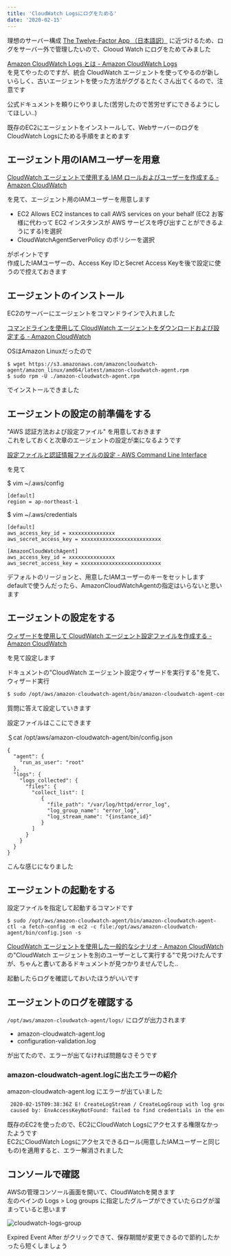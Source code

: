 ```yaml
---
title: 'CloudWatch Logsにログをためる'
date: '2020-02-15'
---
```


理想のサーバー構成 [The Twelve\-Factor App （日本語訳）](https://12factor.net/ja/) に近づけるため、ログをサーバー外で管理したいので、Clooud Watch にログをためてみました

[Amazon CloudWatch Logs とは \- Amazon CloudWatch Logs](https://docs.aws.amazon.com/ja_jp/AmazonCloudWatch/latest/logs/WhatIsCloudWatchLogs.html)  
を見てやったのですが、統合 CloudWatch エージェントを使ってやるのが新しいらしく、古いエージェントを使った方法がググるとたくさん出てくるので、注意です  

公式ドキュメントを頼りにやりました(苦労したので苦労せずにできるようにしてほしい..)  

既存のEC2にエージェントをインストールして、WebサーバーのログをCloudWatch Logsにためる手順をまとめます  

## エージェント用のIAMユーザーを用意

[CloudWatch エージェントで使用する IAM ロールおよびユーザーを作成する \- Amazon CloudWatch](https://docs.aws.amazon.com/ja_jp/AmazonCloudWatch/latest/monitoring/create-iam-roles-for-cloudwatch-agent-commandline.html)

を見て、エージェント用のIAMユーザーを用意します  

- EC2 Allows EC2 instances to call AWS services on your behalf (EC2 お客様に代わって EC2 インスタンスが AWS サービスを呼び出すことができるようにする)を選択
- CloudWatchAgentServerPolicy のポリシーを選択

がポイントです  
作成したIAMユーザーの、Access Key IDとSecret Access Keyを後で設定に使うので控えておきます

## エージェントのインストール  

EC2のサーバーにエージェントをコマンドラインで入れました

[コマンドラインを使用して CloudWatch エージェントをダウンロードおよび設定する \- Amazon CloudWatch](https://docs.aws.amazon.com/ja_jp/AmazonCloudWatch/latest/monitoring/download-cloudwatch-agent-commandline.html)

OSはAmazon Linuxだったので

```
$ wget https://s3.amazonaws.com/amazoncloudwatch-agent/amazon_linux/amd64/latest/amazon-cloudwatch-agent.rpm
$ sudo rpm -U ./amazon-cloudwatch-agent.rpm
```

でインストールできました

## エージェントの設定の前準備をする

"AWS 認証方法および設定ファイル" を用意しておきます  
これをしておくと次章のエージェントの設定が楽になるようです  

[設定ファイルと認証情報ファイルの設定 \- AWS Command Line Interface](https://docs.aws.amazon.com/ja_jp/cli/latest/userguide/cli-configure-files.html)

を見て

$ vim ~/.aws/config

```
[default]
region = ap-northeast-1
```

$ vim ~/.aws/credentials

```
[default]
aws_access_key_id = xxxxxxxxxxxxxxx
aws_secret_access_key = xxxxxxxxxxxxxxxxxxxxxxxxxx

[AmazonCloudWatchAgent]
aws_access_key_id = xxxxxxxxxxxxxxx
aws_secret_access_key = xxxxxxxxxxxxxxxxxxxxxxxxxx
```

デフォルトのリージョンと、用意したIAMユーザーのキーをセットします  
defaultで使うんだったら、AmazonCloudWatchAgentの指定はいらないと思います  

## エージェントの設定をする

[ウィザードを使用して CloudWatch エージェント設定ファイルを作成する \- Amazon CloudWatch](https://docs.aws.amazon.com/ja_jp/AmazonCloudWatch/latest/monitoring/create-cloudwatch-agent-configuration-file-wizard.html)

を見て設定します

ドキュメントの"CloudWatch エージェント設定ウィザードを実行する"を見て、ウィザード実行  

```bash
$ sudo /opt/aws/amazon-cloudwatch-agent/bin/amazon-cloudwatch-agent-config-wizard
```

質問に答えて設定していきます  

設定ファイルはここにできます  

＄cat /opt/aws/amazon-cloudwatch-agent/bin/config.json

```
{
  "agent": {
    "run_as_user": "root"
  },
  "logs": {
    "logs_collected": {
      "files": {
        "collect_list": [
           {
             "file_path": "/var/log/httpd/error_log",
             "log_group_name": "error_log",
             "log_stream_name": "{instance_id}"
           }
        ]
      }
    }
  }
}
```

こんな感じになりました  

## エージェントの起動をする

設定ファイルを指定して起動するコマンドです  

```
$ sudo /opt/aws/amazon-cloudwatch-agent/bin/amazon-cloudwatch-agent-ctl -a fetch-config -m ec2 -c file:/opt/aws/amazon-cloudwatch-agent/bin/config.json -s
```

[CloudWatch エージェントを使用した一般的なシナリオ \- Amazon CloudWatch](https://docs.aws.amazon.com/ja_jp/AmazonCloudWatch/latest/monitoring/CloudWatch-Agent-common-scenarios.html)  
の"CloudWatch エージェントを別のユーザーとして実行する"で見つけたんですが、ちゃんと書いてあるドキュメントが見つかりませんでした..

起動したらログを確認しておいたほうがいいです

## エージェントのログを確認する

`/opt/aws/amazon-cloudwatch-agent/logs/` にログが出力されます  

- amazon-cloudwatch-agent.log
- configuration-validation.log

が出てたので、エラーが出てなければ問題なさそうです  

### amazon-cloudwatch-agent.logに出たエラーの紹介

amazon-cloudwatch-agent.log にエラーが出ていました

```txt
 2020-02-15T09:38:36Z E! CreateLogStream / CreateLogGroup with log group name error_log stream name i-2dd40134 has errors. Will retry the request: NoCredentialProviders: no valid providers in chain
 caused by: EnvAccessKeyNotFound: failed to find credentials in the environment.
```

既存のEC2を使ったので、EC2にCloudWatch Logsにアクセスする権限なかったようです  
EC2にCloudWatch Logsにアクセスできるロール(用意したIAMユーザーと同じもの)を適用すると、エラー解消されました

## コンソールで確認

AWSの管理コンソール画面を開いて、CloudWatchを開きます  
左のペインの Logs > Log groups に指定したグループができていたらログが溜まっていると思います  

![cloudwatch-logs-group](/cloudwatch-logs/cloudwatch-logs-list.webp)

Expired Event After がクリックできて、保存期間が変更できるので節約したかったら短くしましょう  



